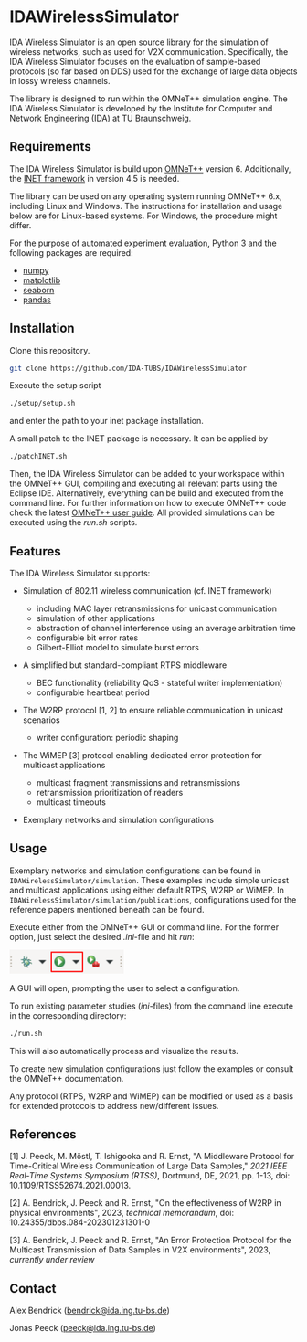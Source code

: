 # IDAWirelessSimulator

IDA Wireless Simulator is an open source library for the simulation of wireless networks, such as used for V2X communication. Specifically, the IDA Wireless Simulator focuses on the evaluation of sample-based protocols (so far based on DDS) used for the exchange of large data objects in lossy wireless channels.

The library is designed to run within the OMNeT++ simulation engine. The IDA Wireless Simulator is developed by the Institute for Computer and Network Engineering (IDA) at TU Braunschweig.

## Requirements

The IDA Wireless Simulator is build upon [OMNeT++](https://omnetpp.org/) version 6. Additionally, the [INET framework](https://inet.omnetpp.org/) in version 4.5 is needed.

The library can be used on any operating system running OMNeT++ 6.x, including Linux and Windows. The instructions for installation and usage below are for Linux-based systems. For Windows, the procedure might differ.

For the purpose of automated experiment evaluation, Python 3 and the following packages are required:

- [numpy](https://numpy.org/install/)
- [matplotlib](https://matplotlib.org/stable/users/getting_started/index.html#installation-quick-start)
- [seaborn](https://seaborn.pydata.org/installing.html)
- [pandas](https://pandas.pydata.org/docs/getting_started/index.html#getting-started)

## Installation

Clone this repository.

```bash
git clone https://github.com/IDA-TUBS/IDAWirelessSimulator
```

Execute the setup script

```bash
./setup/setup.sh
```

and enter the path to your inet package installation. 

A small patch to the INET package is necessary. It can be applied by

```bash
./patchINET.sh
```

Then, the IDA Wireless Simulator can be added to your workspace within the OMNeT++ GUI, compiling and executing all relevant parts using the Eclipse IDE. Alternatively, everything can be build and executed from the command line. For further information on how to execute OMNeT++ code check the latest [OMNeT++ user guide](https://doc.omnetpp.org/omnetpp/UserGuide.pdf). All provided simulations can be executed using the *run.sh* scripts.

## Features

The IDA Wireless Simulator supports:

- Simulation of 802.11 wireless communication (cf. INET framework)

  - including MAC layer retransmissions for unicast communication
  - simulation of other applications
  - abstraction of channel interference using an average arbitration time
  - configurable bit error rates
  - Gilbert-Elliot model to simulate burst errors
- A simplified but standard-compliant RTPS middleware

  - BEC functionality (reliability QoS - stateful writer implementation)
  - configurable heartbeat period
- The W2RP protocol [1, 2] to ensure reliable communication in unicast scenarios

  - writer configuration: periodic shaping
- The WiMEP [3] protocol enabling dedicated error protection for multicast applications

  - multicast fragment transmissions and retransmissions
  - retransmission prioritization of readers
  - multicast timeouts
- Exemplary networks and simulation configurations

## Usage

Exemplary networks and simulation configurations can be found in `IDAWirelessSimulator/simulation`. These examples include simple unicast and multicast applications using either default RTPS, W2RP or WiMEP. In  `IDAWirelessSimulator/simulation/publications`, configurations used for the reference papers mentioned beneath can be found.

Execute either from the OMNeT++ GUI or command line. For the former option, just select the desired *.ini*-file and hit *run*:

<img src="misc/run.png" width="200">

A GUI will open, prompting the user to select a configuration.

To run existing parameter studies (*ini*-files) from the command line execute in the corresponding directory:

```bash
./run.sh
```

This will also automatically process and visualize the results.

To create new simulation configurations just follow the examples or consult the OMNeT++ documentation.

 Any protocol (RTPS, W2RP and WiMEP) can be modified or used as a basis for extended protocols to address new/different issues.

## References

[1] J. Peeck, M. Möstl, T. Ishigooka and R. Ernst, "A Middleware Protocol for Time-Critical Wireless Communication of Large Data Samples," *2021 IEEE Real-Time Systems Symposium (RTSS)*, Dortmund, DE, 2021, pp. 1-13, doi: 10.1109/RTSS52674.2021.00013.

[2] A. Bendrick, J. Peeck and R. Ernst, "On the effectiveness of W2RP in physical environments", 2023, *technical memorandum*, doi: 10.24355/dbbs.084-202301231301-0

[3] A. Bendrick, J. Peeck and R. Ernst, "An Error Protection Protocol for the Multicast Transmission of Data Samples in V2X environments", 2023, *currently under review*

## Contact

Alex Bendrick (bendrick@ida.ing.tu-bs.de)

Jonas Peeck (peeck@ida.ing.tu-bs.de)
